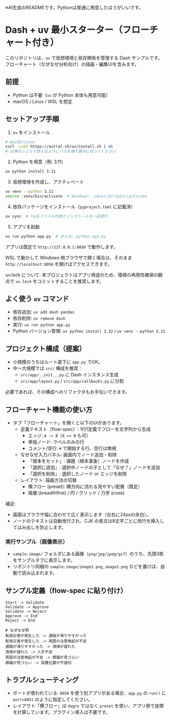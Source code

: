 ※AI生成のREADMEです。Pythonは普通に用意したほうがいいです。

# Dash + uv 最小スターター（フローチャート付き）

このリポジトリは、`uv` で仮想環境と依存関係を管理する Dash サンプルです。フローチャート（なぜなぜ分析向け）の描画・編集UIを含みます。

## 前提
- Python は不要（`uv` が Python 本体も用意可能）
- macOS / Linux / WSL を想定

## セットアップ手順

1) `uv` をインストール

```sh
# macOS/Linux
curl -LsSf https://astral.sh/uv/install.sh | sh
# 以降のシェルで使えるようにパスを通す案内に従ってください
```

2) Python を用意（例: 3.11）

```sh
uv python install 3.11
```

3) 仮想環境を作成し、アクティベート

```sh
uv venv --python 3.11
source .venv/bin/activate  # Windows: .venv\\Scripts\\activate
```

4) 依存パッケージをインストール（`pyproject.toml` に記載済）

```sh
uv sync  # lockファイル作成とインストールを一括実行
```

5) アプリを起動

```sh
uv run python app.py  # または: python app.py
```

アプリは既定で `http://127.0.0.1:8050` で動作します。

WSL で動かして Windows 側ブラウザで開く場合は、そのまま `http://localhost:8050` を開けばアクセスできます。

uv.lock について: 本プロジェクトはアプリ用途のため、環境の再現性確保の観点で `uv.lock` をコミットすることを推奨します。

## よく使う `uv` コマンド
- 依存追加: `uv add dash pandas`
- 依存削除: `uv remove dash`
- 実行: `uv run python app.py`
- Python バージョン管理: `uv python install 3.12` / `uv venv --python 3.12`

## プロジェクト構成（提案）
- 小規模のうちはルート直下に `app.py` でOK。
- 中～大規模では `src/` 構成を推奨：
  - `src/app/__init__.py` に Dash インスタンス生成
  - `src/app/layout.py` / `src/app/callbacks.py` に分割

必要であれば、その構成へのリファクタもお手伝いできます。

## フローチャート機能の使い方

- タブ「フローチャート」を開くと以下のUIがあります。
  - 定義テキスト（flow-spec）: 1行1定義でフローを文字列から生成
    - エッジ: `A -> B`（`A => B` も可）
    - 単独ノード: ラベルのみの行
    - コメント/空行: `#` で開始する行、空行は無視
  - なぜなぜ入力パネル: 画面内でノード追加・削除
    - 「根本をセット」: 課題（根本事象）ノードを作成
    - 「選択に追加」: 選択中ノードの子として「なぜ？」ノードを追加
    - 「選択を削除」: 選択したノード or エッジを削除
  - レイアウト: 描画方法の切替
    - 横フロー (preset): 横方向に流れる見やすい配置（既定）
    - 階層 (breadthfirst) / 円 / グリッド / 力学 (cose)

補足:
- 画面はブラウザ幅に合わせて広く表示します（左右に24pxの余白）。
- ノードのテキストは自動改行され、CJK の長文は8文字ごとに改行を挿入してはみ出しを防止します。

### 実行サンプル（画像表示）

- `sample-image/` フォルダにある画像（`png/jpg/jpeg/gif`）のうち、先頭3枚をサンプルタブに表示します。
- リポジトリ同梱の `sample-image/image1.png`, `image2.png` などを置けば、自動で読み込まれます。

## サンプル定義（flow-spec に貼り付け）

```
Start -> Validate
Validate -> Approve
Validate -> Reject
Approve -> End
Reject -> End
```

```
# なぜなぜ例
転倒災害が発生した -> 通路が滑りやすかった
転倒災害が発生した -> 周囲の注意喚起が不足
通路が滑りやすかった -> 清掃が遅れた
清掃が遅れた -> 人手不足
周囲の注意喚起が不足 -> 標識が見づらい
標識が見づらい -> 設置位置が不適切
```

## トラブルシューティング

- ポートが使われている: `8050` を使う別アプリがある場合、`app.py` の `run()` に `port=8051` のように指定してください。
- レイアウト「横フロー」は `dagre` ではなく `preset` を使い、アプリ側で座標を計算しています。プラグイン導入は不要です。
